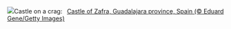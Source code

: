 ![](https://www.bing.com/th?id=OHR.ZafraCastle_EN-GB7885196184_UHD.jpg&w=1000)Castle on a crag:&nbsp;&ensp;[Castle of Zafra, Guadalajara province, Spain (© Eduard Gene/Getty Images)](https://www.bing.com/th?id=OHR.ZafraCastle_EN-GB7885196184_UHD.jpg)
<br><br/>
